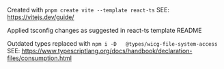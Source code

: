 Created with ```pnpm create vite --template react-ts```
SEE: https://vitejs.dev/guide/

Applied tsconfig changes as suggested in react-ts template README

Outdated types replaced with `npm i -D   @types/wicg-file-system-access`
SEE: https://www.typescriptlang.org/docs/handbook/declaration-files/consumption.html
